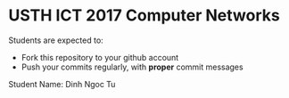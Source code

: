 USTH ICT 2017 Computer Networks
=====================================

Students are expected to:
* Fork this repository to your github account
* Push your commits regularly, with **proper** commit messages

Student Name: Dinh Ngoc Tu
